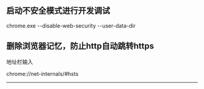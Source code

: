 
## 启动不安全模式进行开发调试

chrome.exe --disable-web-security --user-data-dir


## 删除浏览器记忆，防止http自动跳转https

地址栏输入

chrome://net-internals/#hsts


---